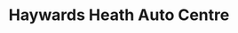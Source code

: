---
title: "Haywards Heath Auto Centre"
url: /haywards-heath/haywards-heath-auto-centre/
shop: car repair
---